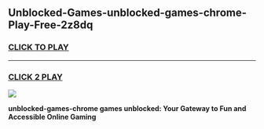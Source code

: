 
## Unblocked-Games-unblocked-games-chrome-Play-Free-2z8dq
<h3>
<a href="https://premium76.site?title=unblocked-games-chrome&ref=20A">CLICK TO PLAY</a></h3>
<hr>

<h3>
<a href="https://premium76.site?title=unblocked-games-chrome&ref=20A">CLICK 2 PLAY</a>
  
</h3>

<a href="https://premium76.site?title=unblocked-games-chrome&ref=20A"><img src="https://clearcache.store/games.png"></a>


**unblocked-games-chrome games unblocked: Your Gateway to Fun and Accessible Online Gaming**
